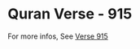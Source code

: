 # Quran Verse - 915 

For more infos, See [Verse 915](https://www.quranbookk.com/quran/search?q=915)